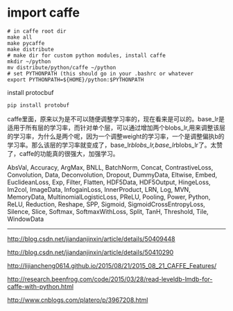 # import caffe
```
# in caffe root dir
make all
make pycaffe
make distribute
# make dir for custom python modules, install caffe
mkdir ~/python
mv distribute/python/caffe ~/python
# set PYTHONPATH (this should go in your .bashrc or whatever
export PYTHONPATH=${HOME}/python:$PYTHONPATH
```
install protocbuf
```
pip install protobuf
```

caffe里面，原来以为是不可以随便调整学习率的，现在看来是可以的。base_lr是适用于所有层的学习率，而针对单个层，可以通过增加两个blobs_lr,用来调整该层的学习率，为什么是两个呢，因为一个调整weight的学习率，一个是调整偏执b的学习率。那么该层的学习率就变成了，base_lr*blobs_lr,base_lr*blobs_lr了。太赞了，caffe的功能真的很强大，加强学习。

AbsVal, Accuracy, ArgMax, BNLL, BatchNorm, Concat, ContrastiveLoss, Convolution, Data, Deconvolution, Dropout, DummyData, Eltwise, Embed, EuclideanLoss, Exp, Filter, Flatten, HDF5Data, HDF5Output, HingeLoss, Im2col, ImageData, InfogainLoss, InnerProduct, LRN, Log, MVN, MemoryData, MultinomialLogisticLoss, PReLU, Pooling, Power, Python, ReLU, Reduction, Reshape, SPP, Sigmoid, SigmoidCrossEntropyLoss, Silence, Slice, Softmax, SoftmaxWithLoss, Split, TanH, Threshold, Tile, WindowData


-------------------------------
http://blog.csdn.net/jiandanjinxin/article/details/50409448

http://blog.csdn.net/jiandanjinxin/article/details/50410290

http://lijiancheng0614.github.io/2015/08/21/2015_08_21_CAFFE_Features/


http://research.beenfrog.com/code/2015/03/28/read-leveldb-lmdb-for-caffe-with-python.html

http://www.cnblogs.com/platero/p/3967208.html
